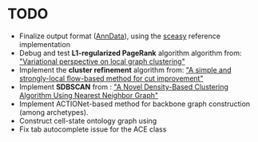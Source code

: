 # TODO

* Finalize output format ([AnnData](https://anndata.readthedocs.io/en/stable/)), using the [sceasy](https://github.com/cellgeni/sceasy) reference implementation
* Debug and test **L1-regularized PageRank** algorithm algorithm from: ["Variational perspective on local graph clustering"](https://github.com/kfoynt/LocalGraphClustering)
* Implement the **cluster refinement** algorithm from: ["A simple and strongly-local flow-based method for cut improvement"](https://github.com/kfoynt/LocalGraphClustering)
* Implement **SDBSCAN** from : ["A Novel Density-Based Clustering Algorithm Using Nearest Neighbor
Graph"](https://github.com/tommylee3003/SDBSCAN)
* Implement ACTIONet-based method for backbone graph construction (among archetypes).
* Construct cell-state ontology graph using 
* Fix tab autocomplete issue for the ACE class